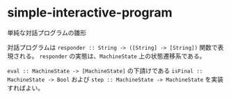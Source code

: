 # simple-interactive-program

単純な対話プログラムの雛形

対話プログラムは `responder :: String -> ([String] -> [String])` 関数で表現される。
`responder` の実態は、`MachineState` 上の状態遷移系である。

`eval :: MachineState -> [MachineState]` の下請けである `isFinal :: MachineState -> Bool` および `step :: MachineState -> MachineState` を実装すればよい。
